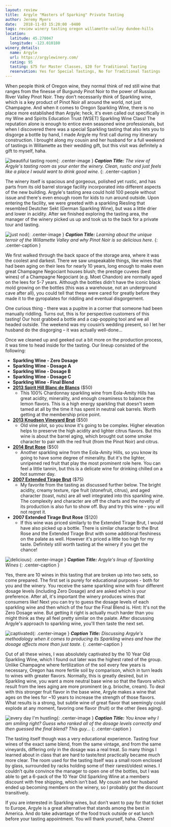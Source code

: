 ```yaml
---
layout: review
title:  Argyle "Masters of Sparking" Private Tasting
author: Jeremy Myers
date:   2018-11-03 15:20:00 -0400
tags: review winery tasting oregon willamette-valley dundee-hills
location:
  latitude: 45.278047
  longitude: -123.010180
winery_details:
  name: Argyle
  url: https://argylewinery.com/
  rating: 95
  tasting: $75 for Master Classes, $20 for Traditional Tasting
  reservation: Yes for Special Tastings, No for Traditional Tastings
---
```

When people think of Oregon wine, they normal think of red still wine that ranges from the finesse of Burgundy Pinot Noir to the power of Russian River Valley Pinot Noir.  They don’t necessarily think of Sparkling wine, which is a key product of Pinot Noir all around the world, not just Champagne.  And when it comes to Oregon Sparkling Wine, there is no place more established than Argyle; heck, it's even called out specifically in my Wine and Spirits Education Trust (WSET) Sparkling Wine Class!  The reputation alone is enough to entice even seasoned wine professionals, but when I discovered there was a special Sparkling tasting that also lets you to disgorge a bottle by hand, I made Argyle my first call during my itinerary construction.  I brought along my cousin and her husband for a full weekend of tastings in Willamette as their wedding gift, but this visit was definitely a gift to myself, haha.

![](/assets/argyle/1.jpg "beautiful tasting room"){: .center-image }
***Caption Title:*** *The view of Argyle's tasting room as your enter the winery.  Clean, rustic and just feels like a place I would want to drink good wine.*
{: .center-caption }

The winery itself is spacious and gorgeous, polished yet rustic, and has parts from its old barrel storage facility incorporated into different aspects of the new building.  Argyle's tasting area could hold 100 people without issue and there's even enough room for kids to run around outside.  Upon entering the facility, we were greeted with a sparkling Riesling that resembled Deutcher Sekt (German Sparkling Wine), but was a little drier and lower in acidity.  After we finished exploring the tasting area, the manager of the winery picked us up and took us to the back for a private tour and tasting.

![](/assets/argyle/2.jpg "just nod"){: .center-image }
***Caption Title:*** *Learning about the unique terroir of the Willamette Valley and why Pinot Noir is so delicious here.*
{: .center-caption }

We first walked through the back space of the storage area, where it was the coolest and darkest.  There we saw unspeakable things, like wines that had been aging on their lees for nearly 10 years, long enough to make even great Champagne Negociant houses blush; the prestige cuvees (best wines) of a Champagne Negociant (e.g. Moet Chandon) are normally aged on the lees for 5-7 years.  Although the bottles didn’t have the iconic black mold growing on the bottles (this was a warehouse, not an underground cave after all), you could tell that these were cared for greatly before they made it to the gyropalates for riddling and eventual disgorgement.
 
One curious thing - there was a pupitre in a corner that someone had been manually riddling.  Turns out, this is for perspective customers of this tasting!  Our host grabbed a bottle and a cap-popping tool and we all headed outside.  The weekend was my cousin’s wedding present, so I let her husband do the disgorging – it was actually well-done...
 
Once we cleaned up and geeked out a bit more on the production process, it was time to head inside for the tasting.  Our lineup consisted of the following:

* **Sparkling Wine - Zero Dosage**
* **Sparkling Wine - Dosage A**
* **Sparkling Wine - Dosage B**
* **Sparkling Wine - Dosage C**
* **Sparkling Wine - Final Blend**
* [**2013 Spirit Hill Blanc de Blancs**](https://shop.argylewinery.com/2014SpiritHillBlancdeBlancs) ($50)
  * This 100% Chardonnay sparkling wine from Eola-Amity Hills has great acidity, minerality, and enough creaminess to balance the lemon flavors.  This is a high energy sparkling that doesn't seem tamed at all by the time it has spent in neutral oak barrels.  Worth getting at the membership price point.   
* [**2013 Knudsen Vineyard Brut**](https://shop.argylewinery.com/2014KnudsenVineyardBrut) ($50)
  * Old vine plot, so you know it's going to be complex.  Higher elevation helps to preserve the high acidity and lighter citrus flavors.  But this wine is about the barrel aging, which brought out some smoke character to pair with the red fruit (from the Pinot Noir) and citrus.
* [**2014 Brut Rose**](https://shop.argylewinery.com/product/2014-Argyle-Brut-Ros-) ($50)
  * Another sparkling wine from the Eola-Amity Hills, so you know its going to have some degree of minerality.  But it's the lighter, unripened red fruit that play the most prominent role here.  You can feel a little tannin, but this is a delicate wine for drinking chilled on a hot summer day.
* [**2007 Extended Tirage Brut**](https://shop.argylewinery.com/2007ExtendedTirageBrut) ($75)
  * My favorite from the tasting as discussed further below.  The bright acidity, creamy texture, ripe fruit (stonefruit, citrus), and aged character (toast, nuts) are all well integrated into this sparkling wine.  The complexity and character are off the charts and the novelty of its production is also fun to show off.  Buy and try this wine - you will not regret it. 
* **2007 Extended Tirage Brut Rose** ($120)
  * If this wine was priced similarly to the Extended Tirage Brut, I would have also picked up a bottle.  There is similar character to the Brut Rose and the Extended Tirage Brut with some additional fleshiness on the palate as well.  However it's priced a little too high for my taste.  Definitely still worth tasting at the winery if you get the chance!

![](/assets/argyle/4.jpg "delicious"){: .center-image }
***Caption Title:*** *Argyle's linup of Sparkling Wines*
{: .center-caption }

Yes, there are 10 wines in this tasting that are broken up into two sets, so come prepared.  The first set is purely for educational purposes - both for you and the winery.  You receive the same sparkling wine with four different dosage levels (including Zero Dosage) and are asked which is your preference.  After all, it's important the winery produces wines that consumers like!  Next you can try to guess the dosage levels of each sparkling wine and then which of the four the Final Blend is.  Hint: It's not the Zero Dosage wine.  But getting it right is actually much harder than you might think as they all feel pretty similar on the palate.  After discussing Argyle's approach to sparkling wine, you'll then taste the next set.

![](/assets/argyle/5.jpg "captivated"){: .center-image }
***Caption Title:*** *Discussing Argyle's methodology when it comes to producing its Sparkling wines and how the dosage affects more than just taste.*
{: .center-caption }

Out of all these wines, I was absolutely captivated by the 10 Year Old Sparkling Wine, which I found out later was the highest rated of the group.  Unlike Champagne where fertilization of the soil every few years is necessary, Oregon has more fertile soil by comparison, which in turn leads to wines with greater flavors.  Normally, this is greatly desired, but in Sparkling wine, you want a more neutral base wine so that the flavors which result from the lees aging are more prominent (e.g. brioche, cream).  To deal with this stronger fruit flavor in the base wine, Argyle makes a wine that ages on the lees for ~10 years to increase the strength of those flavors.  What results is a strong, but subtle wine of great flavor that seemingly could explode at any moment, favoring one flavor (fruit) or the other (lees aging).

![](/assets/argyle/6.jpg "every day I'm hustling"){: .center-image }
***Caption Title:*** *You know why I am smiling right?  Guess who ranked all of the dosage levels correctly and then guessed the final blend?  This guy...*
{: .center-caption }

The tasting itself though was a very educational experience.  Tasting four wines of the exact same blend, from the same vintage, and from the same vineyards, differing only in the dosage was a real treat.  So many things I learned about in class that are hard to taste/test practically became much more clear.  The room used for the tasting itself was a small room enclosed by glass, surrounded by racks holding some of their rarest/oldest wines.  I couldn’t quite convince the manager to open one of the bottles, but I was able to get a 6-pack of the 10 Year Old Sparkling Wine at a members discount with free shipping, which isn’t bad.  My cousin and her husband ended up becoming members on the winery, so I probably got the discount transitively.  
 
If you are interested in Sparkling wines, but don’t want to pay for that ticket to Europe, Argyle is a great alternative that stands among the best in America.  And do take advantage of the food truck outside or eat lunch before your tasting appointment.  You will thank yourself, haha.  Cheers!
